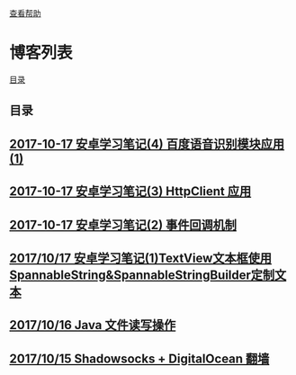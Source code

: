 
[查看帮助](HELP/README.md)

# 博客列表
[目录](#目录)
## 目录

## [2017-10-17 安卓学习笔记(4) 百度语音识别模块应用(1)](ARTICLE/2017-10-18.md)

## [2017-10-17 安卓学习笔记(3) HttpClient 应用](ARTICLE/2017-10-17-3.md)

## [2017-10-17 安卓学习笔记(2) 事件回调机制](ARTICLE/2017-10-17-2.md)

## [2017/10/17 安卓学习笔记(1)TextView文本框使用SpannableString&SpannableStringBuilder定制文本](ARTICLE/2017-10-17.md)

## [2017/10/16 Java 文件读写操作](ARTICLE/2017-10-16.md)

## [2017/10/15 Shadowsocks + DigitalOcean 翻墙 ](ARTICLE/2017-10-15.md)

